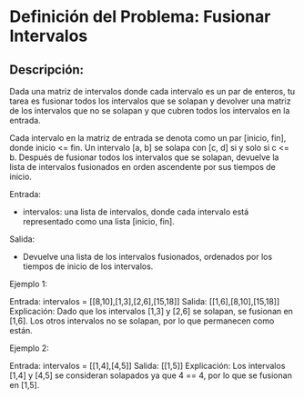 # Definición del Problema: Fusionar Intervalos

## Descripción:

Dada una matriz de intervalos donde cada intervalo es un par de enteros,
tu tarea es fusionar todos los intervalos que se solapan y devolver una
matriz de los intervalos que no se solapan y que cubren todos los intervalos en la entrada.

Cada intervalo en la matriz de entrada se denota como un par [inicio, fin],
donde inicio <= fin. Un intervalo [a, b] se solapa con [c, d] si y solo si c <= b.
Después de fusionar todos los intervalos que se solapan, devuelve la lista de intervalos
fusionados en orden ascendente por sus tiempos de inicio.

Entrada:

- intervalos: una lista de intervalos, donde cada intervalo está representado como una lista [inicio, fin].

Salida:

- Devuelve una lista de los intervalos fusionados, ordenados por los tiempos de inicio de los intervalos.

Ejemplo 1:

Entrada: intervalos = [[8,10],[1,3],[2,6],[15,18]]
Salida: [[1,6],[8,10],[15,18]]
Explicación: Dado que los intervalos [1,3] y [2,6] se solapan, se fusionan en [1,6]. Los otros intervalos no se solapan, por lo que permanecen como están.

Ejemplo 2:

Entrada: intervalos = [[1,4],[4,5]]
Salida: [[1,5]]
Explicación: Los intervalos [1,4] y [4,5] se consideran solapados ya que 4 == 4, por lo que se fusionan en [1,5].